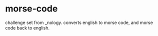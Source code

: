 # morse-code

challenge set from _nology. converts english to morse code, and morse code back to english.
